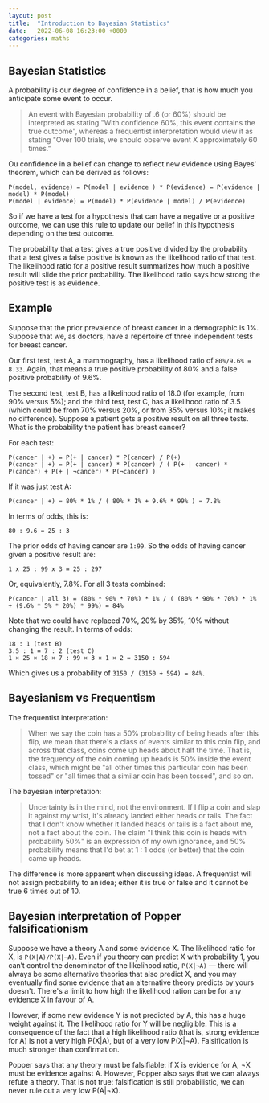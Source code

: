 ```yaml
---
layout: post
title:  "Introduction to Bayesian Statistics"
date:   2022-06-08 16:23:00 +0000
categories: maths
---
```


## Bayesian Statistics

A probability is our degree of confidence in a belief, that is how much you anticipate some event to occur.

> An event with Bayesian probability of .6 (or 60%) should be interpreted as stating
> "With confidence 60%, this event contains the true outcome", whereas a frequentist interpretation would view it as stating 
> "Over 100 trials, we should observe event X approximately 60 times."

Ou confidence in a belief can change to reflect new evidence using Bayes' theorem, which can be derived as follows:

```
P(model, evidence) = P(model | evidence ) * P(evidence) = P(evidence | model) * P(model)
P(model | evidence) = P(model) * P(evidence | model) / P(evidence)
```

So if we have a test for a hypothesis that can have a negative or a positive outcome, we can use this rule to update our belief in this hypothesis 
depending on the test outcome.

The probability that a test gives a true positive divided by the probability that a test gives a false positive is known as the likelihood ratio of that test.
The likelihood ratio for a positive result summarizes how much a positive result will slide the prior probability.
The likelihood ratio says how strong the positive test is as evidence.

## Example

Suppose that the prior prevalence of breast cancer in a demographic is 1%. 
Suppose that we, as doctors, have a repertoire of three independent tests for breast cancer. 

Our first test, test A, a mammography, has a likelihood ratio of `80%/9.6% = 8.33`. 
Again, that means a true positive probability of 80% and a false positive probability of 9.6%.

The second test, test B, has a likelihood ratio of 18.0 (for example, from 90% versus 5%); and the third test, test C, has a likelihood ratio of 3.5 
(which could be from 70% versus 20%, or from 35% versus 10%; it makes no difference). 
Suppose a patient gets a positive result on all three tests. What is the probability the patient has breast cancer?

For each test:

```
P(cancer | +) = P(+ | cancer) * P(cancer) / P(+)
P(cancer | +) = P(+ | cancer) * P(cancer) / ( P(+ | cancer) * P(cancer) + P(+ | ¬cancer) * P(¬cancer) )
```

If it was just test A:

```
P(cancer | +) = 80% * 1% / ( 80% * 1% + 9.6% * 99% ) = 7.8%
```

In terms of odds, this is:

```
80 : 9.6 = 25 : 3
```

The prior odds of having cancer are `1:99`. So the odds of having cancer given a positive result are:

```
1 x 25 : 99 x 3 = 25 : 297
```

Or, equivalently, 7.8%.
For all 3 tests combined:

```
P(cancer | all 3) = (80% * 90% * 70%) * 1% / ( (80% * 90% * 70%) * 1% + (9.6% * 5% * 20%) * 99%) = 84%
```

Note that we could have replaced 70%, 20% by 35%, 10% without changing the result.
In terms of odds:

```
18 : 1 (test B)
3.5 : 1 = 7 : 2 (test C)
1 × 25 × 18 × 7 : 99 × 3 × 1 × 2 = 3150 : 594
```

Which gives us a probability of `3150 / (3150 + 594) = 84%`.

## Bayesianism vs Frequentism

The frequentist interpretation: 

> When we say the coin has a 50% probability of being heads after this flip, we mean that there's a class of events similar to this coin flip,
> and across that class, coins come up heads about half the time. That is, the frequency of the coin coming up heads is 50% inside the event class,
> which might be "all other times this particular coin has been tossed" or "all times that a similar coin has been tossed", and so on.

The bayesian interpretation:

> Uncertainty is in the mind, not the environment. If I flip a coin and slap it against my wrist, it's already landed either heads or tails. 
> The fact that I don't know whether it landed heads or tails is a fact about me, not a fact about the coin. 
> The claim "I think this coin is heads with probability 50%" is an expression of my own ignorance, and 50% probability means that I'd bet at 1 : 1 odds
> (or better) that the coin came up heads.

The difference is more apparent when discussing ideas. A frequentist will not assign probability to an idea; 
either it is true or false and it cannot be true 6 times out of 10.

## Bayesian interpretation of Popper falsificationism

Suppose we have a theory A and some evidence X. The likelihood ratio for X, is `P(X|A)/P(X|¬A)`.
Even if you theory can predict X with probability 1, you can’t control the denominator of the likelihood ratio, 
`P(X|¬A)` — there will always be some alternative theories that also predict X, and you may eventually find some evidence that an alternative theory predicts 
by yours doesn't. There's a limit to how high the likelihood ration can be for any evidence X in favour of A.

However, if some new evidence Y is not predicted by A, this has a huge weight against it. 
The likelihood ratio for Y will be negligible. 
This is a consequence of the fact that a high likelihood ratio (that is, strong evidence for A) is not a very high P(X|A), but of a very low P(X|¬A).
Falsification is much stronger than confirmation.

Popper says that any theory must be falsifiable: if X is evidence for A, ¬X must be evidence against A. 
However, Popper also says that we can always refute a theory. 
That is not true: falsification is still probabilistic, we can never rule out a very low P(A|¬X).

